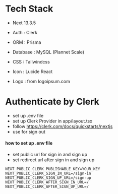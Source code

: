 # Tech Stack

- Next 13.3.5

- Auth : Clerk
- ORM : Prisma
- Database : MySQL (Plannet Scale)

- CSS : Tailwindcss
- Icon : Lucide React
- Logo : from logoipsum.com

# Authenticate by Clerk

- set up .env file
- set up Clerk Provider in app/layout.tsx
- follow https://clerk.com/docs/quickstarts/nextjs
- use <UserButton/> for sign out

#### how to set up .env file

- set public url for sign in and sign up
- set redirect url after sign in and sign up

```.env
NEXT_PUBLIC_CLERK_PUBLISHABLE_KEY=YOUR_KEY
NEXT_PUBLIC_CLERK_SIGN_IN_URL=/sign-in
NEXT_PUBLIC_CLERK_SIGN_UP_URL=/sign-up
NEXT_PUBLIC_CLERK_AFTER_SIGN_IN_URL=/
NEXT_PUBLIC_CLERK_AFTER_SIGN_UP_URL=/
```
